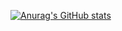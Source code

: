 [![Anurag's GitHub stats](https://github-readme-stats-ten-lime-44.vercel.app/api?username=27medkamal&theme=transparent&show_icons=true)](https://github.com/anuraghazra/github-readme-stats)
